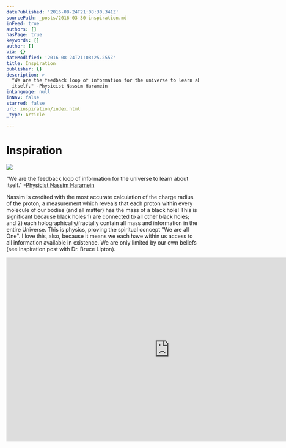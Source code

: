 ```yaml
---
datePublished: '2016-08-24T21:08:30.341Z'
sourcePath: _posts/2016-03-30-inspiration.md
inFeed: true
authors: []
hasPage: true
keywords: []
author: []
via: {}
dateModified: '2016-08-24T21:08:25.255Z'
title: Inspiration
publisher: {}
description: >-
  "We are the feedback loop of information for the universe to learn about
  itself." -Physicist Nassim Haramein
inLanguage: null
inNav: false
starred: false
url: inspiration/index.html
_type: Article

---
```

# Inspiration
![](https://the-grid-user-content.s3-us-west-2.amazonaws.com/8ae3eb2b-2156-4fe6-8111-0d8f878bbf8b.jpg)

"We are the feedback loop of information for the universe to learn about itself." -[Physicist Nassim Haramein][0]

Nassim is credited with the most accurate calculation of the charge radius of the proton, a measurement which reveals that each proton within every molecule of our bodies (and all matter) has the mass of a black hole! This is significant because black holes 1) are connected to all other black holes; and 2) each holographically/fractally contain all mass and information in the entire Universe. This is physics, proving the spiritual concept "We are all One". I love this, also, because it means we each have within us access to all information available in existence. We are only limited by our own beliefs (see Inspiration post with Dr. Bruce Lipton).

<iframe src="https://cdn.embedly.com/widgets/media.html?src=http%3A%2F%2Fwww.youtube.com%2Fembed%2FzFMJaVCXXFo&amp;url=http%3A%2F%2Fwww.youtube.com%2Fwatch%3Fv%3DzFMJaVCXXFo&amp;image=http%3A%2F%2Fi.ytimg.com%2Fvi%2FzFMJaVCXXFo%2Fhqdefault.jpg&amp;key=b7d04c9b404c499eba89ee7072e1c4f7&amp;type=text%2Fhtml&amp;schema=youtube" width="854" height="480" scrolling="no" frameborder="0" allowfullscreen="" style=""></iframe>



[0]: http://resonance.is/explore/nassim-haramein/